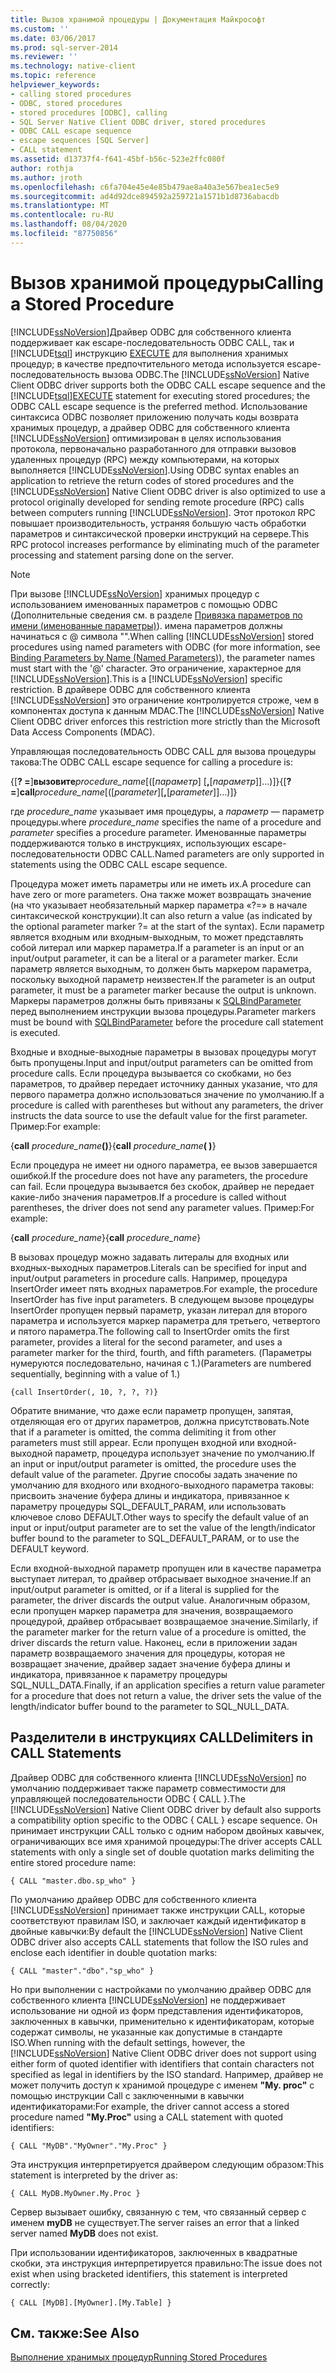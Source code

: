 ```yaml
---
title: Вызов хранимой процедуры | Документация Майкрософт
ms.custom: ''
ms.date: 03/06/2017
ms.prod: sql-server-2014
ms.reviewer: ''
ms.technology: native-client
ms.topic: reference
helpviewer_keywords:
- calling stored procedures
- ODBC, stored procedures
- stored procedures [ODBC], calling
- SQL Server Native Client ODBC driver, stored procedures
- ODBC CALL escape sequence
- escape sequences [SQL Server]
- CALL statement
ms.assetid: d13737f4-f641-45bf-b56c-523e2ffc080f
author: rothja
ms.author: jroth
ms.openlocfilehash: c6fa704e45e4e85b479ae8a40a3e567bea1ec5e9
ms.sourcegitcommit: ad4d92dce894592a259721a1571b1d8736abacdb
ms.translationtype: MT
ms.contentlocale: ru-RU
ms.lasthandoff: 08/04/2020
ms.locfileid: "87750856"
---
```

# <a name="calling-a-stored-procedure"></a><span data-ttu-id="8bbc9-102">Вызов хранимой процедуры</span><span class="sxs-lookup"><span data-stu-id="8bbc9-102">Calling a Stored Procedure</span></span>
  <span data-ttu-id="8bbc9-103">[!INCLUDE[ssNoVersion](../../includes/ssnoversion-md.md)]Драйвер ODBC для собственного клиента поддерживает как escape-последовательность ODBC CALL, так и [!INCLUDE[tsql](../../includes/tsql-md.md)] инструкцию [EXECUTE](/sql/t-sql/language-elements/execute-transact-sql) для выполнения хранимых процедур; в качестве предпочтительного метода используется escape-последовательность вызова ODBC.</span><span class="sxs-lookup"><span data-stu-id="8bbc9-103">The [!INCLUDE[ssNoVersion](../../includes/ssnoversion-md.md)] Native Client ODBC driver supports both the ODBC CALL escape sequence and the [!INCLUDE[tsql](../../includes/tsql-md.md)][EXECUTE](/sql/t-sql/language-elements/execute-transact-sql) statement for executing stored procedures; the ODBC CALL escape sequence is the preferred method.</span></span> <span data-ttu-id="8bbc9-104">Использование синтаксиса ODBC позволяет приложению получать коды возврата хранимых процедур, а драйвер ODBC для собственного клиента [!INCLUDE[ssNoVersion](../../includes/ssnoversion-md.md)] оптимизирован в целях использования протокола, первоначально разработанного для отправки вызовов удаленных процедур (RPC) между компьютерами, на которых выполняется [!INCLUDE[ssNoVersion](../../includes/ssnoversion-md.md)].</span><span class="sxs-lookup"><span data-stu-id="8bbc9-104">Using ODBC syntax enables an application to retrieve the return codes of stored procedures and the [!INCLUDE[ssNoVersion](../../includes/ssnoversion-md.md)] Native Client ODBC driver is also optimized to use a protocol originally developed for sending remote procedure (RPC) calls between computers running [!INCLUDE[ssNoVersion](../../includes/ssnoversion-md.md)].</span></span> <span data-ttu-id="8bbc9-105">Этот протокол RPC повышает производительность, устраняя большую часть обработки параметров и синтаксической проверки инструкций на сервере.</span><span class="sxs-lookup"><span data-stu-id="8bbc9-105">This RPC protocol increases performance by eliminating much of the parameter processing and statement parsing done on the server.</span></span>  
  
> [!NOTE]  
>  <span data-ttu-id="8bbc9-106">При вызове [!INCLUDE[ssNoVersion](../../includes/ssnoversion-md.md)] хранимых процедур с использованием именованных параметров с помощью ODBC (Дополнительные сведения см. в разделе [Привязка параметров по имени (именованные параметры)](https://go.microsoft.com/fwlink/?LinkID=209721)). имена параметров должны начинаться с \@ символа "".</span><span class="sxs-lookup"><span data-stu-id="8bbc9-106">When calling [!INCLUDE[ssNoVersion](../../includes/ssnoversion-md.md)] stored procedures using named parameters with ODBC (for more information, see [Binding Parameters by Name (Named Parameters)](https://go.microsoft.com/fwlink/?LinkID=209721)), the parameter names must start with the '\@' character.</span></span> <span data-ttu-id="8bbc9-107">Это ограничение, характерное для [!INCLUDE[ssNoVersion](../../includes/ssnoversion-md.md)].</span><span class="sxs-lookup"><span data-stu-id="8bbc9-107">This is a [!INCLUDE[ssNoVersion](../../includes/ssnoversion-md.md)] specific restriction.</span></span> <span data-ttu-id="8bbc9-108">В драйвере ODBC для собственного клиента [!INCLUDE[ssNoVersion](../../includes/ssnoversion-md.md)] это ограничение контролируется строже, чем в компонентах доступа к данным MDAC.</span><span class="sxs-lookup"><span data-stu-id="8bbc9-108">The [!INCLUDE[ssNoVersion](../../includes/ssnoversion-md.md)] Native Client ODBC driver enforces this restriction more strictly than the Microsoft Data Access Components (MDAC).</span></span>  
  
 <span data-ttu-id="8bbc9-109">Управляющая последовательность ODBC CALL для вызова процедуры такова:</span><span class="sxs-lookup"><span data-stu-id="8bbc9-109">The ODBC CALL escape sequence for calling a procedure is:</span></span>  
  
 <span data-ttu-id="8bbc9-110">{[**? =**]**вызовите**_procedure_name_[([*параметр*] [**,**[*параметр*]]...)]}</span><span class="sxs-lookup"><span data-stu-id="8bbc9-110">{[**?=**]**call**_procedure_name_[([*parameter*][**,**[*parameter*]]...)]}</span></span>  
  
 <span data-ttu-id="8bbc9-111">где *procedure_name* указывает имя процедуры, а *параметр* — параметр процедуры.</span><span class="sxs-lookup"><span data-stu-id="8bbc9-111">where *procedure_name* specifies the name of a procedure and *parameter* specifies a procedure parameter.</span></span> <span data-ttu-id="8bbc9-112">Именованные параметры поддерживаются только в инструкциях, использующих escape-последовательности ODBC CALL.</span><span class="sxs-lookup"><span data-stu-id="8bbc9-112">Named parameters are only supported in statements using the ODBC CALL escape sequence.</span></span>  
  
 <span data-ttu-id="8bbc9-113">Процедура может иметь параметры или не иметь их.</span><span class="sxs-lookup"><span data-stu-id="8bbc9-113">A procedure can have zero or more parameters.</span></span> <span data-ttu-id="8bbc9-114">Она также может возвращать значение (на что указывает необязательный маркер параметра «?=» в начале синтаксической конструкции).</span><span class="sxs-lookup"><span data-stu-id="8bbc9-114">It can also return a value (as indicated by the optional parameter marker ?= at the start of the syntax).</span></span> <span data-ttu-id="8bbc9-115">Если параметр является входным или входным-выходным, то может представлять собой литерал или маркер параметра.</span><span class="sxs-lookup"><span data-stu-id="8bbc9-115">If a parameter is an input or an input/output parameter, it can be a literal or a parameter marker.</span></span> <span data-ttu-id="8bbc9-116">Если параметр является выходным, то должен быть маркером параметра, поскольку выходной параметр неизвестен.</span><span class="sxs-lookup"><span data-stu-id="8bbc9-116">If the parameter is an output parameter, it must be a parameter marker because the output is unknown.</span></span> <span data-ttu-id="8bbc9-117">Маркеры параметров должны быть привязаны к [SQLBindParameter](../../relational-databases/native-client-odbc-api/sqlbindparameter.md) перед выполнением инструкции вызова процедуры.</span><span class="sxs-lookup"><span data-stu-id="8bbc9-117">Parameter markers must be bound with [SQLBindParameter](../../relational-databases/native-client-odbc-api/sqlbindparameter.md) before the procedure call statement is executed.</span></span>  
  
 <span data-ttu-id="8bbc9-118">Входные и входные-выходные параметры в вызовах процедуры могут быть пропущены.</span><span class="sxs-lookup"><span data-stu-id="8bbc9-118">Input and input/output parameters can be omitted from procedure calls.</span></span> <span data-ttu-id="8bbc9-119">Если процедура вызывается со скобками, но без параметров, то драйвер передает источнику данных указание, что для первого параметра должно использоваться значение по умолчанию.</span><span class="sxs-lookup"><span data-stu-id="8bbc9-119">If a procedure is called with parentheses but without any parameters, the driver instructs the data source to use the default value for the first parameter.</span></span> <span data-ttu-id="8bbc9-120">Пример:</span><span class="sxs-lookup"><span data-stu-id="8bbc9-120">For example:</span></span>  
  
 <span data-ttu-id="8bbc9-121">{**call** _procedure_name_**()**}</span><span class="sxs-lookup"><span data-stu-id="8bbc9-121">{**call** _procedure_name_**( )**}</span></span>  
  
 <span data-ttu-id="8bbc9-122">Если процедура не имеет ни одного параметра, ее вызов завершается ошибкой.</span><span class="sxs-lookup"><span data-stu-id="8bbc9-122">If the procedure does not have any parameters, the procedure can fail.</span></span> <span data-ttu-id="8bbc9-123">Если процедура вызывается без скобок, драйвер не передает какие-либо значения параметров.</span><span class="sxs-lookup"><span data-stu-id="8bbc9-123">If a procedure is called without parentheses, the driver does not send any parameter values.</span></span> <span data-ttu-id="8bbc9-124">Пример:</span><span class="sxs-lookup"><span data-stu-id="8bbc9-124">For example:</span></span>  
  
 <span data-ttu-id="8bbc9-125">{**call** _procedure_name_}</span><span class="sxs-lookup"><span data-stu-id="8bbc9-125">{**call** _procedure_name_}</span></span>  
  
 <span data-ttu-id="8bbc9-126">В вызовах процедур можно задавать литералы для входных или входных-выходных параметров.</span><span class="sxs-lookup"><span data-stu-id="8bbc9-126">Literals can be specified for input and input/output parameters in procedure calls.</span></span> <span data-ttu-id="8bbc9-127">Например, процедура InsertOrder имеет пять входных параметров.</span><span class="sxs-lookup"><span data-stu-id="8bbc9-127">For example, the procedure InsertOrder has five input parameters.</span></span> <span data-ttu-id="8bbc9-128">В следующем вызове процедуры InsertOrder пропущен первый параметр, указан литерал для второго параметра и используется маркер параметра для третьего, четвертого и пятого параметра.</span><span class="sxs-lookup"><span data-stu-id="8bbc9-128">The following call to InsertOrder omits the first parameter, provides a literal for the second parameter, and uses a parameter marker for the third, fourth, and fifth parameters.</span></span> <span data-ttu-id="8bbc9-129">(Параметры нумеруются последовательно, начиная с 1.)</span><span class="sxs-lookup"><span data-stu-id="8bbc9-129">(Parameters are numbered sequentially, beginning with a value of 1.)</span></span>  
  
```  
{call InsertOrder(, 10, ?, ?, ?)}  
```  
  
 <span data-ttu-id="8bbc9-130">Обратите внимание, что даже если параметр пропущен, запятая, отделяющая его от других параметров, должна присутствовать.</span><span class="sxs-lookup"><span data-stu-id="8bbc9-130">Note that if a parameter is omitted, the comma delimiting it from other parameters must still appear.</span></span> <span data-ttu-id="8bbc9-131">Если пропущен входной или входной-выходной параметр, процедура использует значение по умолчанию.</span><span class="sxs-lookup"><span data-stu-id="8bbc9-131">If an input or input/output parameter is omitted, the procedure uses the default value of the parameter.</span></span> <span data-ttu-id="8bbc9-132">Другие способы задать значение по умолчанию для входного или входного-выходного параметра таковы: присвоить значение буфера длины и индикатора, привязанное к параметру процедуры SQL_DEFAULT_PARAM, или использовать ключевое слово DEFAULT.</span><span class="sxs-lookup"><span data-stu-id="8bbc9-132">Other ways to specify the default value of an input or input/output parameter are to set the value of the length/indicator buffer bound to the parameter to SQL_DEFAULT_PARAM, or to use the DEFAULT keyword.</span></span>  
  
 <span data-ttu-id="8bbc9-133">Если входной-выходной параметр пропущен или в качестве параметра выступает литерал, то драйвер отбрасывает выходное значение.</span><span class="sxs-lookup"><span data-stu-id="8bbc9-133">If an input/output parameter is omitted, or if a literal is supplied for the parameter, the driver discards the output value.</span></span> <span data-ttu-id="8bbc9-134">Аналогичным образом, если пропущен маркер параметра для значения, возвращаемого процедурой, драйвер отбрасывает возвращаемое значение.</span><span class="sxs-lookup"><span data-stu-id="8bbc9-134">Similarly, if the parameter marker for the return value of a procedure is omitted, the driver discards the return value.</span></span> <span data-ttu-id="8bbc9-135">Наконец, если в приложении задан параметр возвращаемого значения для процедуры, которая не возвращает значение, драйвер задает значение буфера длины и индикатора, привязанное к параметру процедуры SQL_NULL_DATA.</span><span class="sxs-lookup"><span data-stu-id="8bbc9-135">Finally, if an application specifies a return value parameter for a procedure that does not return a value, the driver sets the value of the length/indicator buffer bound to the parameter to SQL_NULL_DATA.</span></span>  
  
## <a name="delimiters-in-call-statements"></a><span data-ttu-id="8bbc9-136">Разделители в инструкциях CALL</span><span class="sxs-lookup"><span data-stu-id="8bbc9-136">Delimiters in CALL Statements</span></span>  
 <span data-ttu-id="8bbc9-137">Драйвер ODBC для собственного клиента [!INCLUDE[ssNoVersion](../../includes/ssnoversion-md.md)] по умолчанию поддерживает также параметр совместимости для управляющей последовательности ODBC { CALL }.</span><span class="sxs-lookup"><span data-stu-id="8bbc9-137">The [!INCLUDE[ssNoVersion](../../includes/ssnoversion-md.md)] Native Client ODBC driver by default also supports a compatibility option specific to the ODBC { CALL } escape sequence.</span></span> <span data-ttu-id="8bbc9-138">Он принимает инструкции CALL только с одним набором двойных кавычек, ограничивающих все имя хранимой процедуры:</span><span class="sxs-lookup"><span data-stu-id="8bbc9-138">The driver accepts CALL statements with only a single set of double quotation marks delimiting the entire stored procedure name:</span></span>  
  
```  
{ CALL "master.dbo.sp_who" }  
```  
  
 <span data-ttu-id="8bbc9-139">По умолчанию драйвер ODBC для собственного клиента [!INCLUDE[ssNoVersion](../../includes/ssnoversion-md.md)] принимает также инструкции CALL, которые соответствуют правилам ISO, и заключает каждый идентификатор в двойные кавычки:</span><span class="sxs-lookup"><span data-stu-id="8bbc9-139">By default the [!INCLUDE[ssNoVersion](../../includes/ssnoversion-md.md)] Native Client ODBC driver also accepts CALL statements that follow the ISO rules and enclose each identifier in double quotation marks:</span></span>  
  
```  
{ CALL "master"."dbo"."sp_who" }  
```  
  
 <span data-ttu-id="8bbc9-140">Но при выполнении с настройками по умолчанию драйвер ODBC для собственного клиента [!INCLUDE[ssNoVersion](../../includes/ssnoversion-md.md)] не поддерживает использование ни одной из форм представления идентификаторов, заключенных в кавычки, применительно к идентификаторам, которые содержат символы, не указанные как допустимые в стандарте ISO.</span><span class="sxs-lookup"><span data-stu-id="8bbc9-140">When running with the default settings, however, the [!INCLUDE[ssNoVersion](../../includes/ssnoversion-md.md)] Native Client ODBC driver does not support using either form of quoted identifier with identifiers that contain characters not specified as legal in identifiers by the ISO standard.</span></span> <span data-ttu-id="8bbc9-141">Например, драйвер не может получить доступ к хранимой процедуре с именем **"My. proc"** с помощью инструкции Call с заключенными в кавычки идентификаторами:</span><span class="sxs-lookup"><span data-stu-id="8bbc9-141">For example, the driver cannot access a stored procedure named **"My.Proc"** using a CALL statement with quoted identifiers:</span></span>  
  
```  
{ CALL "MyDB"."MyOwner"."My.Proc" }  
```  
  
 <span data-ttu-id="8bbc9-142">Эта инструкция интерпретируется драйвером следующим образом:</span><span class="sxs-lookup"><span data-stu-id="8bbc9-142">This statement is interpreted by the driver as:</span></span>  
  
```  
{ CALL MyDB.MyOwner.My.Proc }  
```  
  
 <span data-ttu-id="8bbc9-143">Сервер вызывает ошибку, связанную с тем, что связанный сервер с именем **myDB** не существует.</span><span class="sxs-lookup"><span data-stu-id="8bbc9-143">The server raises an error that a linked server named **MyDB** does not exist.</span></span>  
  
 <span data-ttu-id="8bbc9-144">При использовании идентификаторов, заключенных в квадратные скобки, эта инструкция интерпретируется правильно:</span><span class="sxs-lookup"><span data-stu-id="8bbc9-144">The issue does not exist when using bracketed identifiers, this statement is interpreted correctly:</span></span>  
  
```  
{ CALL [MyDB].[MyOwner].[My.Table] }  
```  
  
## <a name="see-also"></a><span data-ttu-id="8bbc9-145">См. также:</span><span class="sxs-lookup"><span data-stu-id="8bbc9-145">See Also</span></span>  
 [<span data-ttu-id="8bbc9-146">Выполнение хранимых процедур</span><span class="sxs-lookup"><span data-stu-id="8bbc9-146">Running Stored Procedures</span></span>](../../relational-databases/native-client-odbc-stored-procedures/running-stored-procedures.md)  
  
  
